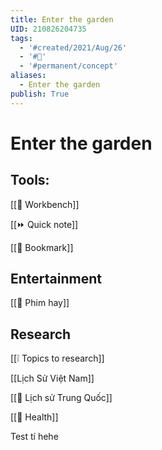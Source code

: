 ```yaml
---
title: Enter the garden
UID: 210826204735
tags:
  - '#created/2021/Aug/26'
  - '#🏡'
  - '#permanent/concept'
aliases:
  - Enter the garden
publish: True
---
```

# Enter the garden

## Tools:
[[📌 Workbench]]

[[⏩ Quick note]]

[[📑 Bookmark]]

## Entertainment
[[🏡 Phim hay]]

## Research
[[❕ Topics to research]]

[[Lịch Sử Việt Nam]]

[[🏡 Lịch sử Trung Quốc]]

[[🏡 Health]]

Test tí hehe
